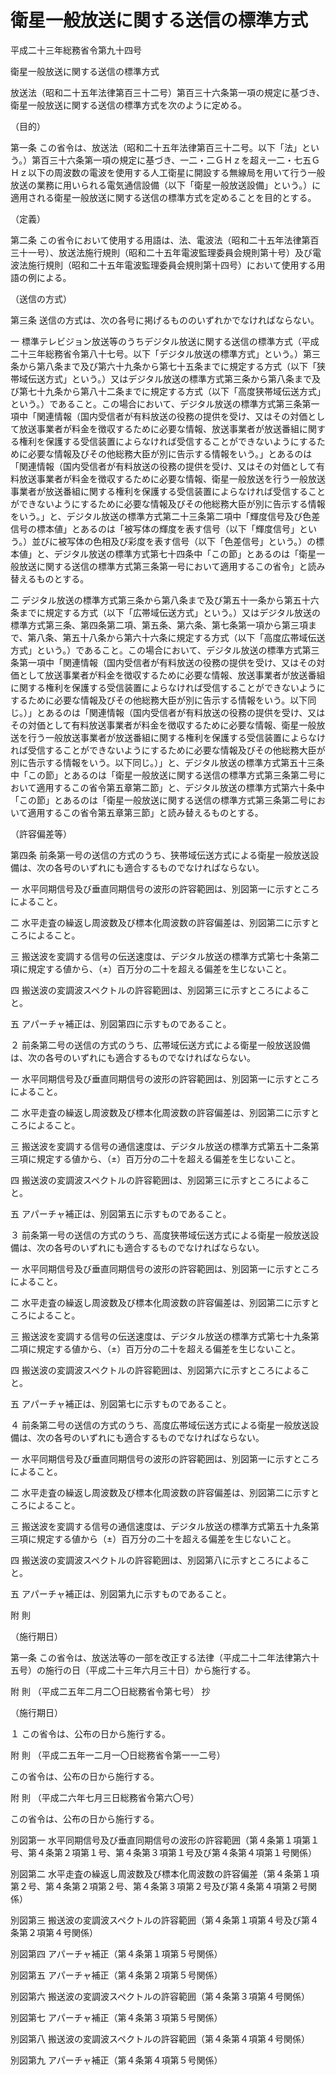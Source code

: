 # 衛星一般放送に関する送信の標準方式

平成二十三年総務省令第九十四号

衛星一般放送に関する送信の標準方式

放送法（昭和二十五年法律第百三十二号）第百三十六条第一項の規定に基づき、衛星一般放送に関する送信の標準方式を次のように定める。

（目的）

第一条 この省令は、放送法（昭和二十五年法律第百三十二号。以下「法」という。）第百三十六条第一項の規定に基づき、一二・二ＧＨｚを超え一二・七五ＧＨｚ以下の周波数の電波を使用する人工衛星に開設する無線局を用いて行う一般放送の業務に用いられる電気通信設備（以下「衛星一般放送設備」という。）に適用される衛星一般放送に関する送信の標準方式を定めることを目的とする。

（定義）

第二条 この省令において使用する用語は、法、電波法（昭和二十五年法律第百三十一号）、放送法施行規則（昭和二十五年電波監理委員会規則第十号）及び電波法施行規則（昭和二十五年電波監理委員会規則第十四号）において使用する用語の例による。

（送信の方式）

第三条 送信の方式は、次の各号に掲げるもののいずれかでなければならない。

一 標準テレビジョン放送等のうちデジタル放送に関する送信の標準方式（平成二十三年総務省令第八十七号。以下「デジタル放送の標準方式」という。）第三条から第八条まで及び第六十九条から第七十五条までに規定する方式（以下「狭帯域伝送方式」という。）又はデジタル放送の標準方式第三条から第八条まで及び第七十九条から第八十二条までに規定する方式（以下「高度狭帯域伝送方式」という。）であること。この場合において、デジタル放送の標準方式第三条第一項中「関連情報（国内受信者が有料放送の役務の提供を受け、又はその対価として放送事業者が料金を徴収するために必要な情報、放送事業者が放送番組に関する権利を保護する受信装置によらなければ受信することができないようにするために必要な情報及びその他総務大臣が別に告示する情報をいう。」とあるのは「関連情報（国内受信者が有料放送の役務の提供を受け、又はその対価として有料放送事業者が料金を徴収するために必要な情報、衛星一般放送を行う一般放送事業者が放送番組に関する権利を保護する受信装置によらなければ受信することができないようにするために必要な情報及びその他総務大臣が別に告示する情報をいう。」と、デジタル放送の標準方式第二十三条第二項中「輝度信号及び色差信号の標本値」とあるのは「被写体の輝度を表す信号（以下「輝度信号」という。）並びに被写体の色相及び彩度を表す信号（以下「色差信号」という。）の標本値」と、デジタル放送の標準方式第七十四条中「この節」とあるのは「衛星一般放送に関する送信の標準方式第三条第一号において適用するこの省令」と読み替えるものとする。

二 デジタル放送の標準方式第三条から第八条まで及び第五十一条から第五十六条までに規定する方式（以下「広帯域伝送方式」という。）又はデジタル放送の標準方式第三条、第四条第二項、第五条、第六条、第七条第一項から第三項まで、第八条、第五十八条から第六十六条に規定する方式（以下「高度広帯域伝送方式」という。）であること。この場合において、デジタル放送の標準方式第三条第一項中「関連情報（国内受信者が有料放送の役務の提供を受け、又はその対価として放送事業者が料金を徴収するために必要な情報、放送事業者が放送番組に関する権利を保護する受信装置によらなければ受信することができないようにするために必要な情報及びその他総務大臣が別に告示する情報をいう。以下同じ。）」とあるのは「関連情報（国内受信者が有料放送の役務の提供を受け、又はその対価として有料放送事業者が料金を徴収するために必要な情報、衛星一般放送を行う一般放送事業者が放送番組に関する権利を保護する受信装置によらなければ受信することができないようにするために必要な情報及びその他総務大臣が別に告示する情報をいう。以下同じ。）」と、デジタル放送の標準方式第五十三条中「この節」とあるのは「衛星一般放送に関する送信の標準方式第三条第二号において適用するこの省令第五章第二節」と、デジタル放送の標準方式第六十条中「この節」とあるのは「衛星一般放送に関する送信の標準方式第三条第二号において適用するこの省令第五章第三節」と読み替えるものとする。

（許容偏差等）

第四条 前条第一号の送信の方式のうち、狭帯域伝送方式による衛星一般放送設備は、次の各号のいずれにも適合するものでなければならない。

一 水平同期信号及び垂直同期信号の波形の許容範囲は、別図第一に示すところによること。

二 水平走査の繰返し周波数及び標本化周波数の許容偏差は、別図第二に示すところによること。

三 搬送波を変調する信号の伝送速度は、デジタル放送の標準方式第七十条第二項に規定する値から、（±）百万分の二十を超える偏差を生じないこと。

四 搬送波の変調波スペクトルの許容範囲は、別図第三に示すところによること。

五 アパーチャ補正は、別図第四に示すものであること。

２ 前条第二号の送信の方式のうち、広帯域伝送方式による衛星一般放送設備は、次の各号のいずれにも適合するものでなければならない。

一 水平同期信号及び垂直同期信号の波形の許容範囲は、別図第一に示すところによること。

二 水平走査の繰返し周波数及び標本化周波数の許容偏差は、別図第二に示すところによること。

三 搬送波を変調する信号の通信速度は、デジタル放送の標準方式第五十二条第三項に規定する値から、（±）百万分の二十を超える偏差を生じないこと。

四 搬送波の変調波スペクトルの許容範囲は、別図第三に示すところによること。

五 アパーチャ補正は、別図第五に示すものであること。

３ 前条第一号の送信の方式のうち、高度狭帯域伝送方式による衛星一般放送設備は、次の各号のいずれにも適合するものでなければならない。

一 水平同期信号及び垂直同期信号の波形の許容範囲は、別図第一に示すところによること。

二 水平走査の繰返し周波数及び標本化周波数の許容偏差は、別図第二に示すところによること。

三 搬送波を変調する信号の伝送速度は、デジタル放送の標準方式第七十九条第二項に規定する値から、（±）百万分の二十を超える偏差を生じないこと。

四 搬送波の変調波スペクトルの許容範囲は、別図第六に示すところによること。

五 アパーチャ補正は、別図第七に示すものであること。

４ 前条第二号の送信の方式のうち、高度広帯域伝送方式による衛星一般放送設備は、次の各号のいずれにも適合するものでなければならない。

一 水平同期信号及び垂直同期信号の波形の許容範囲は、別図第一に示すところによること。

二 水平走査の繰返し周波数及び標本化周波数の許容偏差は、別図第二に示すところによること。

三 搬送波を変調する信号の通信速度は、デジタル放送の標準方式第五十九条第三項に規定する値から（±）百万分の二十を超える偏差を生じないこと。

四 搬送波の変調波スペクトルの許容範囲は、別図第八に示すところによること。

五 アパーチャ補正は、別図第九に示すものであること。

附 則

（施行期日）

第一条 この省令は、放送法等の一部を改正する法律（平成二十二年法律第六十五号）の施行の日（平成二十三年六月三十日）から施行する。

附 則 （平成二五年二月二〇日総務省令第七号） 抄

（施行期日）

１ この省令は、公布の日から施行する。

附 則 （平成二五年一二月一〇日総務省令第一一二号）

この省令は、公布の日から施行する。

附 則 （平成二六年七月三日総務省令第六〇号）

この省令は、公布の日から施行する。

別図第一 水平同期信号及び垂直同期信号の波形の許容範囲（第４条第１項第１号、第４条第２項第１号、第４条第３項第１号及び第４条第４項第１号関係）

[](/./pict/H23F11001000094-001.pdf)

別図第二 水平走査の繰返し周波数及び標本化周波数の許容偏差（第４条第１項第２号、第４条第２項第２号、第４条第３項第２号及び第４条第４項第２号関係）

[](/./pict/H23F11001000094-002.pdf)

別図第三 搬送波の変調波スペクトルの許容範囲（第４条第１項第４号及び第４条第２項第４号関係）

[](/./pict/H23F11001000094-003.pdf)

別図第四 アパーチャ補正（第４条第１項第５号関係）

[](/./pict/H23F11001000094-004.pdf)

別図第五 アパーチャ補正（第４条第２項第５号関係）

[](/./pict/H23F11001000094-005.pdf)

別図第六 搬送波の変調波スペクトルの許容範囲（第４条第３項第４号関係）

[](/./pict/H23F11001000094-006.pdf)

別図第七 アパーチャ補正（第４条第３項第５号関係）

[](/./pict/H23F11001000094-007.pdf)

別図第八 搬送波の変調波スペクトルの許容範囲（第４条第４項第４号関係）

[](/./pict/H23F11001000094-008.pdf)

別図第九 アパーチャ補正（第４条第４項第５号関係）

[](/./pict/H23F11001000094-009.pdf)
